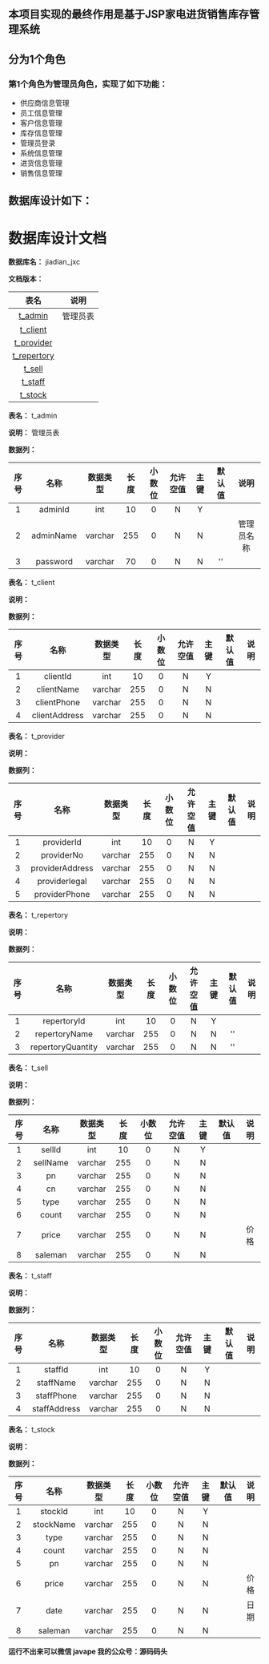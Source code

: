 ## 本项目实现的最终作用是基于JSP家电进货销售库存管理系统
## 分为1个角色
### 第1个角色为管理员角色，实现了如下功能：
 - 供应商信息管理
 - 员工信息管理
 - 客户信息管理
 - 库存信息管理
 - 管理员登录
 - 系统信息管理
 - 进货信息管理
 - 销售信息管理
## 数据库设计如下：
# 数据库设计文档

**数据库名：** jiadian_jxc

**文档版本：** 


| 表名                  | 说明       |
| :---: | :---: |
| [t_admin](#t_admin) | 管理员表 |
| [t_client](#t_client) |  |
| [t_provider](#t_provider) |  |
| [t_repertory](#t_repertory) |  |
| [t_sell](#t_sell) |  |
| [t_staff](#t_staff) |  |
| [t_stock](#t_stock) |  |

**表名：** <a id="t_admin">t_admin</a>

**说明：** 管理员表

**数据列：**

| 序号 | 名称 | 数据类型 |  长度  | 小数位 | 允许空值 | 主键 | 默认值 | 说明 |
| :---: | :---: | :---: | :---: | :---: | :---: | :---: | :---: | :---: |
|  1   | adminId |   int   | 10 |   0    |    N     |  Y   |       |   |
|  2   | adminName |   varchar   | 255 |   0    |    N     |  N   |       | 管理员名称  |
|  3   | password |   varchar   | 70 |   0    |    N     |  N   |   ''    |   |

**表名：** <a id="t_client">t_client</a>

**说明：** 

**数据列：**

| 序号 | 名称 | 数据类型 |  长度  | 小数位 | 允许空值 | 主键 | 默认值 | 说明 |
| :---: | :---: | :---: | :---: | :---: | :---: | :---: | :---: | :---: |
|  1   | clientId |   int   | 10 |   0    |    N     |  Y   |       |   |
|  2   | clientName |   varchar   | 255 |   0    |    N     |  N   |       |   |
|  3   | clientPhone |   varchar   | 255 |   0    |    N     |  N   |       |   |
|  4   | clientAddress |   varchar   | 255 |   0    |    N     |  N   |       |   |

**表名：** <a id="t_provider">t_provider</a>

**说明：** 

**数据列：**

| 序号 | 名称 | 数据类型 |  长度  | 小数位 | 允许空值 | 主键 | 默认值 | 说明 |
| :---: | :---: | :---: | :---: | :---: | :---: | :---: | :---: | :---: |
|  1   | providerId |   int   | 10 |   0    |    N     |  Y   |       |   |
|  2   | providerNo |   varchar   | 255 |   0    |    N     |  N   |       |   |
|  3   | providerAddress |   varchar   | 255 |   0    |    N     |  N   |       |   |
|  4   | providerlegal |   varchar   | 255 |   0    |    N     |  N   |       |   |
|  5   | providerPhone |   varchar   | 255 |   0    |    N     |  N   |       |   |

**表名：** <a id="t_repertory">t_repertory</a>

**说明：** 

**数据列：**

| 序号 | 名称 | 数据类型 |  长度  | 小数位 | 允许空值 | 主键 | 默认值 | 说明 |
| :---: | :---: | :---: | :---: | :---: | :---: | :---: | :---: | :---: |
|  1   | repertoryId |   int   | 10 |   0    |    N     |  Y   |       |   |
|  2   | repertoryName |   varchar   | 255 |   0    |    N     |  N   |   ''    |   |
|  3   | repertoryQuantity |   varchar   | 255 |   0    |    N     |  N   |   ''    |   |

**表名：** <a id="t_sell">t_sell</a>

**说明：** 

**数据列：**

| 序号 | 名称 | 数据类型 |  长度  | 小数位 | 允许空值 | 主键 | 默认值 | 说明 |
| :---: | :---: | :---: | :---: | :---: | :---: | :---: | :---: | :---: |
|  1   | sellId |   int   | 10 |   0    |    N     |  Y   |       |   |
|  2   | sellName |   varchar   | 255 |   0    |    N     |  N   |       |   |
|  3   | pn |   varchar   | 255 |   0    |    N     |  N   |       |   |
|  4   | cn |   varchar   | 255 |   0    |    N     |  N   |       |   |
|  5   | type |   varchar   | 255 |   0    |    N     |  N   |       |   |
|  6   | count |   varchar   | 255 |   0    |    N     |  N   |       |   |
|  7   | price |   varchar   | 255 |   0    |    N     |  N   |       | 价格  |
|  8   | saleman |   varchar   | 255 |   0    |    N     |  N   |       |   |

**表名：** <a id="t_staff">t_staff</a>

**说明：** 

**数据列：**

| 序号 | 名称 | 数据类型 |  长度  | 小数位 | 允许空值 | 主键 | 默认值 | 说明 |
| :---: | :---: | :---: | :---: | :---: | :---: | :---: | :---: | :---: |
|  1   | staffId |   int   | 10 |   0    |    N     |  Y   |       |   |
|  2   | staffName |   varchar   | 255 |   0    |    N     |  N   |       |   |
|  3   | staffPhone |   varchar   | 255 |   0    |    N     |  N   |       |   |
|  4   | staffAddress |   varchar   | 255 |   0    |    N     |  N   |       |   |

**表名：** <a id="t_stock">t_stock</a>

**说明：** 

**数据列：**

| 序号 | 名称 | 数据类型 |  长度  | 小数位 | 允许空值 | 主键 | 默认值 | 说明 |
| :---: | :---: | :---: | :---: | :---: | :---: | :---: | :---: | :---: |
|  1   | stockId |   int   | 10 |   0    |    N     |  Y   |       |   |
|  2   | stockName |   varchar   | 255 |   0    |    N     |  N   |       |   |
|  3   | type |   varchar   | 255 |   0    |    N     |  N   |       |   |
|  4   | count |   varchar   | 255 |   0    |    N     |  N   |       |   |
|  5   | pn |   varchar   | 255 |   0    |    N     |  N   |       |   |
|  6   | price |   varchar   | 255 |   0    |    N     |  N   |       | 价格  |
|  7   | date |   varchar   | 255 |   0    |    N     |  N   |       | 日期  |
|  8   | saleman |   varchar   | 255 |   0    |    N     |  N   |       |   |

**运行不出来可以微信 javape 我的公众号：源码码头**
